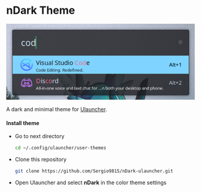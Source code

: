 # nDark Theme

![img](https://github.com/Sergio9815/nDark-ulauncher/blob/main/previewI.png)

A dark and minimal theme for [Ulauncher](https://ulauncher.io/). 

#### Install theme

- Go to next directory

  ```sh
  cd ~/.config/ulauncher/user-themes
  ```

- Clone this repository

  ```sh
  git clone https://github.com/Sergio9815/nDark-ulauncher.git
  ```

- Open Ulauncher and select **nDark** in the color theme settings
